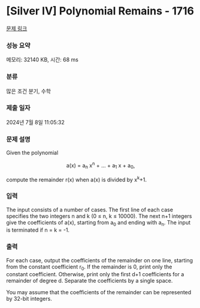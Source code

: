 # [Silver IV] Polynomial Remains - 1716 

[문제 링크](https://www.acmicpc.net/problem/1716) 

### 성능 요약

메모리: 32140 KB, 시간: 68 ms

### 분류

많은 조건 분기, 수학

### 제출 일자

2024년 7월 8일 11:05:32

### 문제 설명

<p>Given the polynomial</p>

<p style="text-align: center;">a(x) = a<sub>n</sub> x<sup>n</sup> + ... + a<sub>1</sub> x + a<sub>0</sub>,</p>

<p>compute the remainder r(x) when a(x) is divided by x<sup>k</sup>+1.</p>

### 입력 

 <p>The input consists of a number of cases. The first line of each case specifies the two integers n and k (0 ≤ n, k ≤ 10000). The next n+1 integers give the coefficients of a(x), starting from a<sub>0</sub> and ending with a<sub>n</sub>. The input is terminated if n = k = -1.</p>

### 출력 

 <p>For each case, output the coefficients of the remainder on one line, starting from the constant coefficient r<sub>0</sub>. If the remainder is 0, print only the constant coefficient. Otherwise, print only the first d+1 coefficients for a remainder of degree d. Separate the coefficients by a single space.</p>

<p>You may assume that the coefficients of the remainder can be represented by 32-bit integers.</p>

